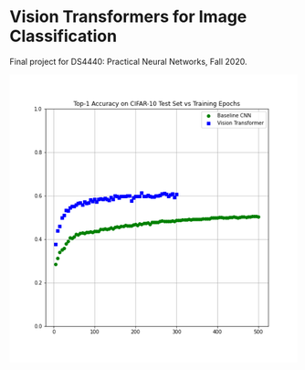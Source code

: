 # Vision Transformers for Image Classification
Final project for DS4440: Practical Neural Networks, Fall 2020.

![Plot of Vision Transformer Test Set Accuracy on CIFAR-10 versus a baseline model](/test_acc_vs_epochs.png?raw=true)
